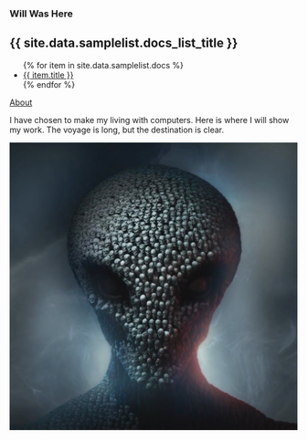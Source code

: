 ### Will Was Here

<h2>{{ site.data.samplelist.docs_list_title }}</h2>
<ul>
   {% for item in site.data.samplelist.docs %}
      <li><a href="{{ item.url }}">{{ item.title }}</a></li>
   {% endfor %}
</ul>

[About](https://zanenab.github.io/contact.html)



I have chosen to make my living with computers. Here is where I will show my work. 
The voyage is long, but the destination is clear. 



![Me](/assets/Skull.jpg)
